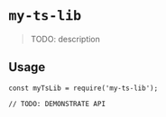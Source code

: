 # `my-ts-lib`

> TODO: description

## Usage

```
const myTsLib = require('my-ts-lib');

// TODO: DEMONSTRATE API
```
